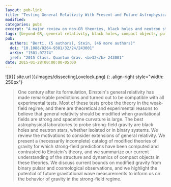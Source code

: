 ```yaml
---
layout: pub-link
title: "Testing General Relativity With Present and Future Astrophysical Observations"
modified:
categories: pubs
excerpt: "A major review on non-GR theories, black holes and neutron stars in non-GR theories, compact binaries in non-GR theories, and pulsar, gravitational-wave, and cosmological tests of non-GR theories."
tags: [beyond-GR, general relativity, black holes, compact objects, pulsars, gravitational waves]
pub:
  authors: "Berti, (5 authors), Stein, (46 more authors)"
  doi: "10.1088/0264-9381/32/24/243001"
  arXiv: "1501.07274"
  jref: "2015 Class. Quantum Grav. <b>32</b> 243001"
date: 2015-01-28T00:00:00-05:00
---
```


![]({{ site.url }}/images/dissectingLovelock.png)
{: .align-right style="width: 250px"}
> One century after its formulation, Einstein's general relativity has
> made remarkable predictions and turned out to be compatible with all
> experimental tests. Most of these tests probe the theory in the
> weak-field regime, and there are theoretical and experimental
> reasons to believe that general relativity should be modified when
> gravitational fields are strong and spacetime curvature is
> large. The best astrophysical laboratories to probe strong-field
> gravity are black holes and neutron stars, whether isolated or in
> binary systems. We review the motivations to consider extensions of
> general relativity. We present a (necessarily incomplete) catalog of
> modified theories of gravity for which strong-field predictions have
> been computed and contrasted to Einstein's theory, and we summarize
> our current understanding of the structure and dynamics of compact
> objects in these theories. We discuss current bounds on modified
> gravity from binary pulsar and cosmological observations, and we
> highlight the potential of future gravitational wave measurements to
> inform us on the behavior of gravity in the strong-field regime.
